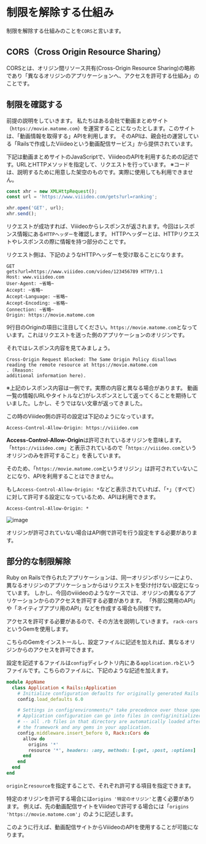 # 制限を解除する仕組み

制限を解除する仕組みのことを`CORS`と言います。

## CORS（Cross Origin Resource Sharing）

CORSとは、オリジン間リソース共有(Cross-Origin Resource Sharing)の略称であり「異なるオリジンのアプリケーションへ、アクセスを許可する仕組み」のことです。

## 制限を確認する

前提の説明をしていきます。
私たちはある会社で動画まとめサイト（`https://movie.matome.com`）を運営することになったとします。このサイトは、「動画情報を取得する」APIを利用します。
そのAPIは、親会社の運営している「Railsで作成したViiideoという動画配信サービス」から提供されています。

下記は動画まとめサイトのJavaScriptで、ViiideoのAPIを利用するための記述です。URLとHTTPメソッドを指定して、リクエストを行っています。
※コードは、説明するために用意した架空のものです。実際に使用しても利用できません。

```JavaScript
const xhr = new XMLHttpRequest();
const url = 'https://www.viiideo.com/gets?url=ranking';

xhr.open('GET', url);
xhr.send(); 
```

リクエストが成功すれば、Viiideoからレスポンスが返されます。今回はレスポンス情報にある`HTTPヘッダー`を確認します。
HTTPヘッダーとは、HTTPリクエストやレスポンスの際に情報を持つ部分のことです。

リクエスト側は、下記のようなHTTPヘッダーを受け取ることになります。

```【例】
GET 
gets?url=https://www.viiideo.com/video/123456789 HTTP/1.1
Host: www.viiideo.com
User-Agent: ~省略~
Accept: ~省略~
Accept-Language: ~省略~
Accept-Encoding: ~省略~
Connection: ~省略~
Origin: https://movie.matome.com
```

9行目のOriginの項目に注目してください。`https://movie.matome.com`となっています。これはリクエストを送った側のアプリケーションのオリジンです。

それではレスポンス内容を見てみましょう。

```【例】
Cross-Origin Request Blocked: The Same Origin Policy disallows
reading the remote resource at https://movie.matome.com
. (Reason:
additional information here).
```

※上記のレスポンス内容は一例です。実際の内容と異なる場合があります。
動画一覧の情報(URLやタイトルなど)がレスポンスとして返ってくることを期待していました。しかし、そうではない文章が返ってきました。

この時のViiideo側の許可の設定は下記のようになっています。

```
Access-Control-Allow-Origin: https://viiideo.com
```

**Access-Control-Allow-Origin**は許可されているオリジンを意味します。
「`https://viiideo.com`」と表示されているので「`https://viiideo.com`というオリジンのみを許可すること」を表しています。

そのため、「`https://movie.matome.com`というオリジン」は許可されていないことになり、APIを利用することはできません。

もし`Access-Control-Allow-Origin: *`などと表示されていれば、「`*`」（すべて）に対して許可する設定になっているため、APIは利用できます。

```
Access-Control-Allow-Origin: * 
```

![image](https://github.com/koharayuki/til/assets/132040884/0eae36dc-179f-4f90-b7f7-f898a76eacea)

オリジンが許可されていない場合はAPI側で許可を行う設定をする必要があります。

## 部分的な制限解除

Ruby on Railsで作られたアプリケーションは、同一オリジンポリシーにより、異なるオリジンのアプリケーションからはリクエストを受け付けない設定になっています。
しかし、今回のviiideoのようなケースでは、オリジンの異なるアプリケーションからのアクセスを許可する必要があります。
「外部公開用のAPI」や「ネイティブアプリ用のAPI」などを作成する場合も同様です。

アクセスを許可する必要があるので、その方法を説明していきます。
`rack-cors`というGemを使用します。

こちらのGemをインストールし、設定ファイルに記述を加えれば、異なるオリジンからのアクセスを許可できます。

設定を記述するファイルは`config`ディレクトリ内にある`application.rb`というファイルです。こちらのファイルに、下記のような記述を加えます。

```ruby:application.rb
module AppName
  class Application < Rails::Application
    # Initialize configuration defaults for originally generated Rails version.
    config.load_defaults 6.0

    # Settings in config/environments/* take precedence over those specified here.
    # Application configuration can go into files in config/initializers
    # -- all .rb files in that directory are automatically loaded after loading
    # the framework and any gems in your application.
    config.middleware.insert_before 0, Rack::Cors do
      allow do
        origins '*'
        resource '*', headers: :any, methods: [:get, :post, :options]
      end
    end
  end
end
```

`origin`と`resource`を指定することで、それぞれ許可する項目を指定できます。

特定のオリジンを許可する場合には`origins '特定のオリジン'`と書く必要があります。
例えば、先の動画配信サイトをViiideoで許可する場合には「`origins 'https://movie.matome.com'`」のように記述します。

このように行えば、動画配信サイトからViiideoのAPIを使用することが可能になります。








